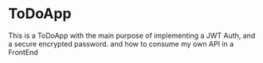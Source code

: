 # ToDoApp
 This is a ToDoApp with the main purpose of implementing a JWT Auth, and a secure encrypted password. and how to consume my own API in a FrontEnd
